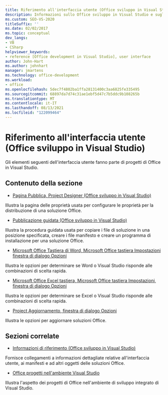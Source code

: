 ```yaml
---
title: Riferimento all'interfaccia utente (Office sviluppo in Visual Studio)
description: Informazioni sullo Office sviluppo in Visual Studio e sugli elementi dell'interfaccia utente che fanno parte di Office progetti.
ms.custom: SEO-VS-2020
titleSuffix: ''
ms.date: 02/02/2017
ms.topic: conceptual
dev_langs:
- VB
- CSharp
helpviewer_keywords:
- reference [Office development in Visual Studio], user interface
author: John-Hart
ms.author: johnhart
manager: jmartens
ms.technology: office-development
ms.workload:
- office
ms.openlocfilehash: 5dec7f4802ba1ffa28131400c3aa6825fe335495
ms.sourcegitcommit: 68897da7d74c31ae1ebf5d47c7b5ddc9b108265b
ms.translationtype: MT
ms.contentlocale: it-IT
ms.lasthandoff: 08/13/2021
ms.locfileid: "122099464"
---
```

# <a name="user-interface-reference-office-development-in-visual-studio"></a>Riferimento all'interfaccia utente (Office sviluppo in Visual Studio)
  Gli elementi seguenti dell'interfaccia utente fanno parte di progetti di Office in Visual Studio.

## <a name="in-this-section"></a>Contenuto della sezione
- [Pagina Pubblica, Project Designer &#40;Office sviluppo in Visual Studio&#41;](../vsto/publish-page-project-designer-office-development-in-visual-studio.md)

 Illustra la pagina delle proprietà usata per configurare le proprietà per la distribuzione di una soluzione Office.

- [Pubblicazione guidata &#40;Office sviluppo in Visual Studio&#41;](../vsto/publish-wizard-office-development-in-visual-studio.md)

 Illustra la procedura guidata usata per copiare i file di soluzione in una posizione specificata, creare i file manifesto e creare un programma di installazione per una soluzione Office.

- [Microsoft Office Tastiera di Word, Microsoft Office tastiera Impostazioni finestra di dialogo Opzioni](../vsto/microsoft-office-word-keyboard-microsoft-office-keyboard-settings-options-dialog-box.md)

 Illustra le opzioni per determinare se Word o Visual Studio risponde alle combinazioni di scelta rapida.

- [Microsoft Office Excel tastiera, Microsoft Office tastiera Impostazioni, finestra di dialogo Opzioni](../vsto/microsoft-office-excel-keyboard-microsoft-office-keyboard-settings-options-dialog-box.md)

 Illustra le opzioni per determinare se Excel o Visual Studio risponde alle combinazioni di scelta rapida.

- [Project Aggiornamento, finestra di dialogo Opzioni](../vsto/project-upgrade-options-dialog-box.md)

 Illustra le opzioni per aggiornare soluzioni Office.

## <a name="related-sections"></a>Sezioni correlate
- [Informazioni di riferimento &#40;Office sviluppo in Visual Studio&#41;](../vsto/general-reference-office-development-in-visual-studio.md)

 Fornisce collegamenti a informazioni dettagliate relative all'interfaccia utente, ai manifesti e ad altri oggetti delle soluzioni Office.

- [Office progetti nell'ambiente Visual Studio](../vsto/office-projects-in-the-visual-studio-environment.md)

 Illustra l'aspetto dei progetti di Office nell'ambiente di sviluppo integrato di Visual Studio.
